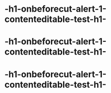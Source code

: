# -h1-onbeforecut-alert-1-contenteditable-test-h1-
# -h1-onbeforecut-alert-1-contenteditable-test-h1-
# -h1-onbeforecut-alert-1-contenteditable-test-h1-
